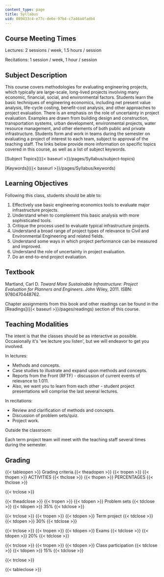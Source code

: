 ```yaml
---
content_type: page
title: Syllabus
uid: 089433c4-e77c-de6e-97b4-c7a46a4fadb4
---
```


Course Meeting Times
--------------------

Lectures: 2 sessions / week, 1.5 hours / session

Recitations: 1 session / week, 1 hour / session

Subject Description
-------------------

This course covers methodologies for evaluating engineering projects, which typically are large-scale, long-lived projects involving many economic, financial, social, and environmental factors. Students learn the basic techniques of engineering economics, including net present value analysis, life-cycle costing, benefit-cost analysis, and other approaches to project evaluation. There is an emphasis on the role of uncertainty in project evaluation. Examples are drawn from building design and construction, transportation systems, urban development, environmental projects, water resource management, and other elements of both public and private infrastructure. Students form and work in teams during the semester on evaluating a project of interest to each team, subject to approval of the teaching staff. The links below provide more information on specific topics covered in this course, as well as a list of subject keywords.

[Subject Topics]({{< baseurl >}}/pages/Syllabus/subject-topics)

[Keywords]({{< baseurl >}}/pages/Syllabus/keywords)

Learning Objectives
-------------------

Following this class, students should be able to:

1.  Effectively use basic engineering economics tools to evaluate major infrastructure projects.
2.  Understand when to complement this basic analysis with more sophisticated tools.
3.  Critique the process used to evaluate typical infrastructure projects.
4.  Understand a broad range of project types of relevance to Civil and Environmental Engineering and related fields.
5.  Understand some ways in which project performance can be measured and improved.
6.  Understand the role of uncertainty in project evaluation.
7.  Do an end-to-end project evaluation.

Textbook
--------

Martland, Carl D. _Toward More Sustainable Infrastructure: Project Evaluation for Planners and Engineers_. John Wiley, 2011. ISBN: 9780470448762.

Chapter assignments from this book and other readings can be found in the [Readings]({{< baseurl >}}/pages/readings) section of this course.

Teaching Modalities
-------------------

The intent is that the classes should be as interactive as possible. Occasionally it's 'we lecture you listen', but we will endeavor to get you involved.

In lectures:

*   Methods and concepts.
*   Case studies to illustrate and expand upon methods and concepts.
*   Reports from the Front (RFTF) - discussion of current events of relevance to 1.011.
*   Also, we want you to learn from each other - student project presentations will comprise the last several lectures.

In recitations:

*   Review and clarification of methods and concepts.
*   Discussion of problem sets/quiz.
*   Project work.

Outside the classroom:

Each term project team will meet with the teaching staff several times during the semester.

Grading
-------

{{< tableopen >}}
Grading criteria.{{< theadopen >}}
{{< tropen >}}
{{< thopen >}}
ACTIVITIES
{{< thclose >}}
{{< thopen >}}
PERCENTAGES
{{< thclose >}}

{{< trclose >}}

{{< theadclose >}}
{{< tropen >}}
{{< tdopen >}}
Problem sets
{{< tdclose >}}
{{< tdopen >}}
35%
{{< tdclose >}}

{{< trclose >}}
{{< tropen >}}
{{< tdopen >}}
Term project
{{< tdclose >}}
{{< tdopen >}}
30%
{{< tdclose >}}

{{< trclose >}}
{{< tropen >}}
{{< tdopen >}}
Exams
{{< tdclose >}}
{{< tdopen >}}
20%
{{< tdclose >}}

{{< trclose >}}
{{< tropen >}}
{{< tdopen >}}
Class participation
{{< tdclose >}}
{{< tdopen >}}
15%
{{< tdclose >}}

{{< trclose >}}

{{< tableclose >}}